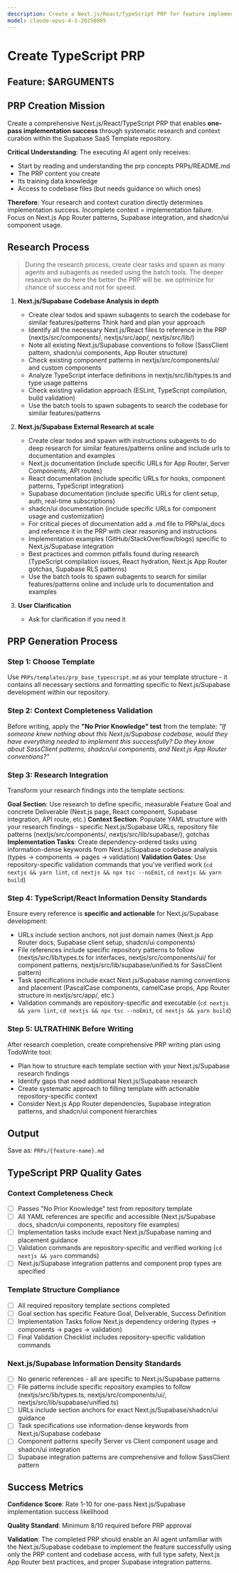 ```yaml
---
description: Create a Next.js/React/TypeScript PRP for feature implementation within the Supabase SaaS Template repository
model: claude-opus-4-1-20250805
---
```


# Create TypeScript PRP

## Feature: $ARGUMENTS

## PRP Creation Mission

Create a comprehensive Next.js/React/TypeScript PRP that enables **one-pass implementation success** through systematic research and context curation within the Supabase SaaS Template repository.

**Critical Understanding**: The executing AI agent only receives:

- Start by reading and understanding the prp concepts PRPs/README.md
- The PRP content you create
- Its training data knowledge
- Access to codebase files (but needs guidance on which ones)

**Therefore**: Your research and context curation directly determines implementation success. Incomplete context = implementation failure. Focus on Next.js App Router patterns, Supabase integration, and shadcn/ui component usage.

## Research Process

> During the research process, create clear tasks and spawn as many agents and subagents as needed using the batch tools. The deeper research we do here the better the PRP will be. we optminize for chance of success and not for speed.

1. **Next.js/Supabase Codebase Analysis in depth**

   - Create clear todos and spawn subagents to search the codebase for similar features/patterns Think hard and plan your approach
   - Identify all the necessary Next.js/React files to reference in the PRP (nextjs/src/components/, nextjs/src/app/, nextjs/src/lib/)
   - Note all existing Next.js/Supabase conventions to follow (SassClient pattern, shadcn/ui components, App Router structure)
   - Check existing component patterns in nextjs/src/components/ui/ and custom components
   - Analyze TypeScript interface definitions in nextjs/src/lib/types.ts and type usage patterns
   - Check existing validation approach (ESLint, TypeScript compilation, build validation)
   - Use the batch tools to spawn subagents to search the codebase for similar features/patterns

2. **Next.js/Supabase External Research at scale**

   - Create clear todos and spawn with instructions subagents to do deep research for similar features/patterns online and include urls to documentation and examples
   - Next.js documentation (include specific URLs for App Router, Server Components, API routes)
   - React documentation (include specific URLs for hooks, component patterns, TypeScript integration)
   - Supabase documentation (include specific URLs for client setup, auth, real-time subscriptions)
   - shadcn/ui documentation (include specific URLs for component usage and customization)
   - For critical pieces of documentation add a .md file to PRPs/ai_docs and reference it in the PRP with clear reasoning and instructions
   - Implementation examples (GitHub/StackOverflow/blogs) specific to Next.js/Supabase integration
   - Best practices and common pitfalls found during research (TypeScript compilation issues, React hydration, Next.js App Router gotchas, Supabase RLS patterns)
   - Use the batch tools to spawn subagents to search for similar features/patterns online and include urls to documentation and examples

3. **User Clarification**
   - Ask for clarification if you need it

## PRP Generation Process

### Step 1: Choose Template

Use `PRPs/templates/prp_base_typescript.md` as your template structure - it contains all necessary sections and formatting specific to Next.js/Supabase development within our repository.

### Step 2: Context Completeness Validation

Before writing, apply the **"No Prior Knowledge" test** from the template:
_"If someone knew nothing about this Next.js/Supabase codebase, would they have everything needed to implement this successfully? Do they know about SassClient patterns, shadcn/ui components, and Next.js App Router conventions?"_

### Step 3: Research Integration

Transform your research findings into the template sections:

**Goal Section**: Use research to define specific, measurable Feature Goal and concrete Deliverable (Next.js page, React component, Supabase integration, API route, etc.)
**Context Section**: Populate YAML structure with your research findings - specific Next.js/Supabase URLs, repository file patterns (nextjs/src/components/, nextjs/src/lib/supabase/), gotchas
**Implementation Tasks**: Create dependency-ordered tasks using information-dense keywords from Next.js/Supabase codebase analysis (types → components → pages → validation)
**Validation Gates**: Use repository-specific validation commands that you've verified work (`cd nextjs && yarn lint`, `cd nextjs && npx tsc --noEmit`, `cd nextjs && yarn build`)

### Step 4: TypeScript/React Information Density Standards

Ensure every reference is **specific and actionable** for Next.js/Supabase development:

- URLs include section anchors, not just domain names (Next.js App Router docs, Supabase client setup, shadcn/ui components)
- File references include specific repository patterns to follow (nextjs/src/lib/types.ts for interfaces, nextjs/src/components/ui/ for component patterns, nextjs/src/lib/supabase/unified.ts for SassClient pattern)
- Task specifications include exact Next.js/Supabase naming conventions and placement (PascalCase components, camelCase props, App Router structure in nextjs/src/app/, etc.)
- Validation commands are repository-specific and executable (`cd nextjs && yarn lint`, `cd nextjs && npx tsc --noEmit`, `cd nextjs && yarn build`)

### Step 5: ULTRATHINK Before Writing

After research completion, create comprehensive PRP writing plan using TodoWrite tool:

- Plan how to structure each template section with your Next.js/Supabase research findings
- Identify gaps that need additional Next.js/Supabase research
- Create systematic approach to filling template with actionable repository-specific context
- Consider Next.js App Router dependencies, Supabase integration patterns, and shadcn/ui component hierarchies

## Output

Save as: `PRPs/{feature-name}.md`

## TypeScript PRP Quality Gates

### Context Completeness Check

- [ ] Passes "No Prior Knowledge" test from repository template
- [ ] All YAML references are specific and accessible (Next.js/Supabase docs, shadcn/ui components, repository file examples)
- [ ] Implementation tasks include exact Next.js/Supabase naming and placement guidance
- [ ] Validation commands are repository-specific and verified working (`cd nextjs && yarn` commands)
- [ ] Next.js/Supabase integration patterns and component prop types are specified

### Template Structure Compliance

- [ ] All required repository template sections completed
- [ ] Goal section has specific Feature Goal, Deliverable, Success Definition
- [ ] Implementation Tasks follow Next.js dependency ordering (types → components → pages → validation)
- [ ] Final Validation Checklist includes repository-specific validation commands

### Next.js/Supabase Information Density Standards

- [ ] No generic references - all are specific to Next.js/Supabase patterns
- [ ] File patterns include specific repository examples to follow (nextjs/src/lib/types.ts, nextjs/src/components/ui/, nextjs/src/lib/supabase/unified.ts)
- [ ] URLs include section anchors for exact Next.js/Supabase/shadcn/ui guidance
- [ ] Task specifications use information-dense keywords from Next.js/Supabase codebase
- [ ] Component patterns specify Server vs Client component usage and shadcn/ui integration
- [ ] Supabase integration patterns are comprehensive and follow SassClient pattern

## Success Metrics

**Confidence Score**: Rate 1-10 for one-pass Next.js/Supabase implementation success likelihood

**Quality Standard**: Minimum 8/10 required before PRP approval

**Validation**: The completed PRP should enable an AI agent unfamiliar with the Next.js/Supabase codebase to implement the feature successfully using only the PRP content and codebase access, with full type safety, Next.js App Router best practices, and proper Supabase integration patterns.
